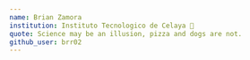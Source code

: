 ```yaml
---
name: Brian Zamora 
institution: Instituto Tecnologico de Celaya 🚩
quote: Science may be an illusion, pizza and dogs are not. 
github_user: brr02
---
```

